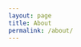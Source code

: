 ```yaml
---
layout: page
title: About
permalink: /about/
---
```


<!-- This would be a great spot to talk about what you're passionate about, what you're going to school for, and what you like to do in your free time. -->

<!-- Definitely flex being an Eagle Scout and all the different honors you've gotten in and out of school throughout the years -->

<!-- Probably wouldn't hurt to talk about that wakeboarding business you're running -->
